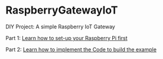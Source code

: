 # RaspberryGatewayIoT
DIY Project: A simple Raspberry IoT Gateway

Part 1:
[Learn how to set-up your Raspberry Pi first](/How-To/PrepareRaspberryPi.md)

Part 2:
[Learn how to implement the Code to build the example](/How-To/ConnectionAndProgramming.md)
